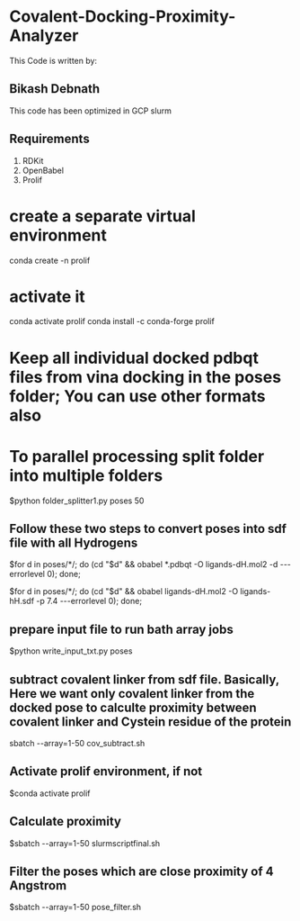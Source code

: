 # Covalent-Docking-Proximity-Analyzer
This Code is written by:
## Bikash Debnath
This code has been optimized in GCP slurm
## Requirements 
1. RDKit
2. OpenBabel
3. Prolif

# create a separate virtual environment
conda create -n prolif
# activate it
conda activate prolif
conda install -c conda-forge prolif

# Keep all individual docked pdbqt files from vina docking in the poses folder; You can use other formats also

# To parallel processing split folder into multiple folders

$python folder_splitter1.py poses 50

## Follow these two steps to convert poses into sdf file with all Hydrogens

$for d in poses/*/; do (cd "$d" && obabel *.pdbqt -O ligands-dH.mol2 -d ---errorlevel 0); done;

$for d in poses/*/; do (cd "$d" && obabel ligands-dH.mol2 -O ligands-hH.sdf -p 7.4 ---errorlevel 0); done;
 
## prepare input file to run bath array jobs
$python write_input_txt.py poses

## subtract covalent linker from sdf file. Basically, Here we want only covalent linker from the docked pose to calculte proximity between covalent linker and Cystein residue of the protein
sbatch --array=1-50 cov_subtract.sh
## Activate prolif environment, if not
$conda activate prolif
## Calculate proximity
$sbatch --array=1-50 slurmscriptfinal.sh
## Filter the poses which are close proximity of 4 Angstrom
$sbatch --array=1-50 pose_filter.sh

